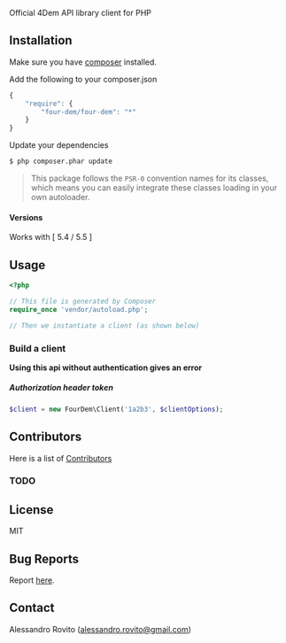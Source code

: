 Official 4Dem API library client for PHP

## Installation

Make sure you have [composer](https://getcomposer.org) installed.

Add the following to your composer.json

```js
{
    "require": {
        "four-dem/four-dem": "*"
    }
}
```

Update your dependencies

```bash
$ php composer.phar update
```

> This package follows the `PSR-0` convention names for its classes, which means you can easily integrate these classes loading in your own autoloader.

#### Versions

Works with [ 5.4 / 5.5 ]

## Usage

```php
<?php

// This file is generated by Composer
require_once 'vendor/autoload.php';

// Then we instantiate a client (as shown below)
```

### Build a client

__Using this api without authentication gives an error__

##### Authorization header token

```php
$client = new FourDem\Client('1a2b3', $clientOptions);
```
## Contributors
Here is a list of [Contributors](https://github.com/m33ch)

### TODO

## License
MIT

## Bug Reports
Report [here](https://github.com/m33ch/issues).

## Contact
Alessandro Rovito (alessandro.rovito@gmail.com)
